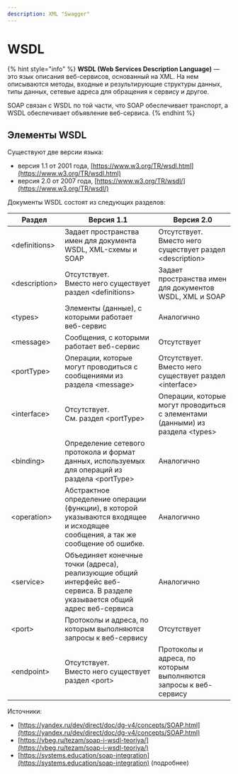 ```yaml
---
description: XML "Swagger"
---
```


# WSDL

{% hint style="info" %}
**WSDL (Web Services Description Language)** — это язык описания веб-сервисов, основанный на XML. На нем описываются методы, входные и результирующие структуры данных, типы данных, сетевые адреса для обращения к сервису и другое.

SOAP связан с WSDL по той части, что SOAP обеспечивает транспорт, а WSDL обеспечивает объявление веб-сервиса.
{% endhint %}

## Элементы WSDL

Существуют две версии языка:

* версия 1.1 от 2001 года, [https://www.w3.org/TR/wsdl.html](https://www.w3.org/TR/wsdl.html)
* версия 2.0 от 2007 года, [https://www.w3.org/TR/wsdl/](https://www.w3.org/TR/wsdl/)

Документы WSDL состоят из следующих разделов:

<table data-full-width="true"><thead><tr><th>Раздел</th><th>Версия 1.1</th><th>Версия 2.0</th></tr></thead><tbody><tr><td>&#x3C;definitions></td><td>Задает пространства имен для документа WSDL, XML-схемы и SOAP</td><td>Отсутствует.<br>Вместо него существует раздел &#x3C;description></td></tr><tr><td>&#x3C;description></td><td>Отсутствует.<br>Вместо него существует раздел &#x3C;definitions></td><td>Задает пространства имен для документов WSDL, XML и SOAP</td></tr><tr><td>&#x3C;types></td><td>Элементы (данные), с которыми работает веб-сервис</td><td>Аналогично</td></tr><tr><td>&#x3C;message></td><td>Сообщения, с которыми работает веб-сервис</td><td>Отсутствует</td></tr><tr><td>&#x3C;portType></td><td>Операции, которые могут проводиться с сообщениями из раздела &#x3C;message></td><td>Отсутствует. Вместо него существует раздел &#x3C;interface></td></tr><tr><td>&#x3C;interface></td><td>Отсутствует.<br>См. раздел &#x3C;portType></td><td>Операции, которые могут проводиться с элементами (данными) из раздела &#x3C;types></td></tr><tr><td>&#x3C;binding></td><td>Определение сетевого протокола и формат данных, используемых для операций из раздела &#x3C;portType></td><td>Аналогично</td></tr><tr><td>&#x3C;operation></td><td>Абстрактное определение операции (функции), в которой указываются входящее и исходящее сообщения, а так же сообщение об ошибке.</td><td>Аналогично</td></tr><tr><td>&#x3C;service></td><td>Объединяет конечные точки (адреса), реализующие общий интерфейс веб-сервиса. В разделе указывается общий адрес веб-сервиса</td><td>Аналогично</td></tr><tr><td>&#x3C;port></td><td>Протоколы и адреса, по которым выполняются запросы к веб-сервису</td><td>Отсутствует</td></tr><tr><td>&#x3C;endpoint></td><td>Отсутствует.<br>Вместо него существует раздел &#x3C;port></td><td>Протоколы и адреса, по которым выполняются запросы к веб-сервису</td></tr></tbody></table>







Источники:&#x20;

* [https://yandex.ru/dev/direct/doc/dg-v4/concepts/SOAP.html](https://yandex.ru/dev/direct/doc/dg-v4/concepts/SOAP.html)
* [https://vbeg.ru/tezam/soap-i-wsdl-teoriya/](https://vbeg.ru/tezam/soap-i-wsdl-teoriya/)
* [https://systems.education/soap-integration](https://systems.education/soap-integration) (подробнее)
